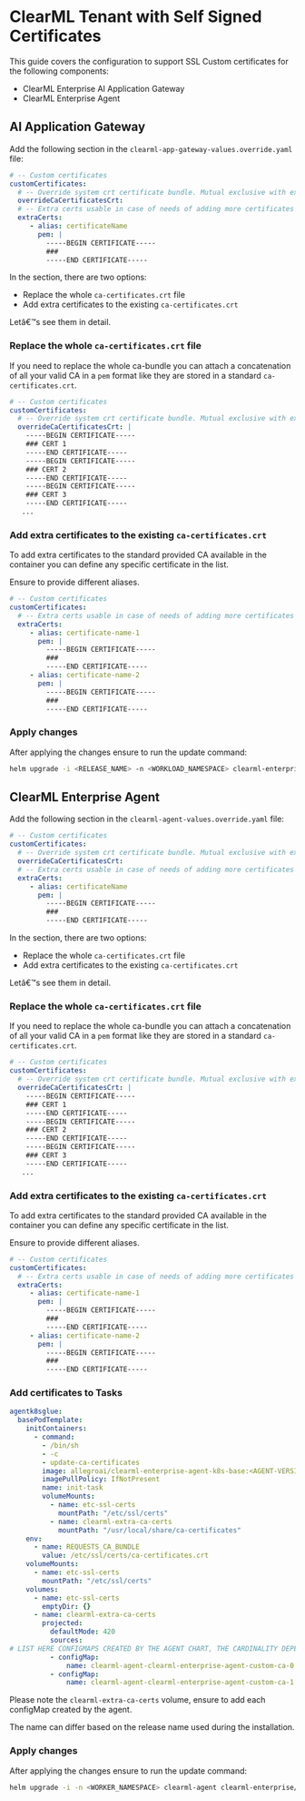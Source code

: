 # ClearML Tenant with Self Signed Certificates

This guide covers the configuration to support SSL Custom certificates for the following components:

- ClearML Enterprise AI Application Gateway 
- ClearML Enterprise Agent

## AI Application Gateway

Add the following section in the `clearml-app-gateway-values.override.yaml` file:

``` yaml
# -- Custom certificates
customCertificates:
  # -- Override system crt certificate bundle. Mutual exclusive with extraCerts.
  overrideCaCertificatesCrt:
  # -- Extra certs usable in case of needs of adding more certificates to the standard bundle, Requires root permissions to run update-ca-certificates. Mutual exclusive with overrideCaCertificatesCrt.
  extraCerts:
     - alias: certificateName
       pem: |
         -----BEGIN CERTIFICATE-----
         ###
         -----END CERTIFICATE-----
```

In the section, there are two options:

- Replace the whole `ca-certificates.crt` file
- Add extra certificates to the existing `ca-certificates.crt`

Letâ€™s see them in detail.

### Replace the whole `ca-certificates.crt` file

If you need to replace the whole ca-bundle you can attach a concatenation of all your valid CA in a `pem` format like they are stored in a standard `ca-certificates.crt`.

``` yaml
# -- Custom certificates
customCertificates:
  # -- Override system crt certificate bundle. Mutual exclusive with extraCerts.
  overrideCaCertificatesCrt: |
    -----BEGIN CERTIFICATE-----
    ### CERT 1
    -----END CERTIFICATE-----
    -----BEGIN CERTIFICATE-----
    ### CERT 2
    -----END CERTIFICATE-----
    -----BEGIN CERTIFICATE-----
    ### CERT 3
    -----END CERTIFICATE-----
   ...
```

### Add extra certificates to the existing `ca-certificates.crt`

To add extra certificates to the standard provided CA available in the container you can define any specific certificate in the list.

Ensure to provide different aliases.

``` yaml
# -- Custom certificates
customCertificates:
  # -- Extra certs usable in case of needs of adding more certificates to the standard bundle, Requires root permissions to run update-ca-certificates. Mutual exclusive with overrideCaCertificatesCrt.
  extraCerts:
     - alias: certificate-name-1
       pem: |
         -----BEGIN CERTIFICATE-----
         ###
         -----END CERTIFICATE-----
     - alias: certificate-name-2
       pem: |
         -----BEGIN CERTIFICATE-----
         ###
         -----END CERTIFICATE-----
```

### Apply changes

After applying the changes ensure to run the update command:

``` bash
helm upgrade -i <RELEASE_NAME> -n <WORKLOAD_NAMESPACE> clearml-enterprise/clearml-enterprise-app-gateway --version <CHART_VERSION> -f clearml-app-gateway-values.override.yaml
```

## ClearML Enterprise Agent

Add the following section in the `clearml-agent-values.override.yaml` file:

``` yaml
# -- Custom certificates
customCertificates:
  # -- Override system crt certificate bundle. Mutual exclusive with extraCerts.
  overrideCaCertificatesCrt:
  # -- Extra certs usable in case of needs of adding more certificates to the standard bundle, Requires root permissions to run update-ca-certificates. Mutual exclusive with overrideCaCertificatesCrt.
  extraCerts:
     - alias: certificateName
       pem: |
         -----BEGIN CERTIFICATE-----
         ###
         -----END CERTIFICATE-----
```

In the section, there are two options:

- Replace the whole `ca-certificates.crt` file
- Add extra certificates to the existing `ca-certificates.crt`

Letâ€™s see them in detail.

### Replace the whole `ca-certificates.crt` file

If you need to replace the whole ca-bundle you can attach a concatenation of all your valid CA in a `pem` format like they are stored in a standard `ca-certificates.crt`.

``` yaml
# -- Custom certificates
customCertificates:
  # -- Override system crt certificate bundle. Mutual exclusive with extraCerts.
  overrideCaCertificatesCrt: |
    -----BEGIN CERTIFICATE-----
    ### CERT 1
    -----END CERTIFICATE-----
    -----BEGIN CERTIFICATE-----
    ### CERT 2
    -----END CERTIFICATE-----
    -----BEGIN CERTIFICATE-----
    ### CERT 3
    -----END CERTIFICATE-----
   ...
```

### Add extra certificates to the existing `ca-certificates.crt`

To add extra certificates to the standard provided CA available in the container you can define any specific certificate in the list.

Ensure to provide different aliases.

``` yaml
# -- Custom certificates
customCertificates:
  # -- Extra certs usable in case of needs of adding more certificates to the standard bundle, Requires root permissions to run update-ca-certificates. Mutual exclusive with overrideCaCertificatesCrt.
  extraCerts:
     - alias: certificate-name-1
       pem: |
         -----BEGIN CERTIFICATE-----
         ###
         -----END CERTIFICATE-----
     - alias: certificate-name-2
       pem: |
         -----BEGIN CERTIFICATE-----
         ###
         -----END CERTIFICATE-----
```

### Add certificates to Tasks

``` yaml
agentk8sglue:
  basePodTemplate:
    initContainers:
      - command:
        - /bin/sh
        - -c
        - update-ca-certificates
        image: allegroai/clearml-enterprise-agent-k8s-base:<AGENT-VERSION-AVAIABLE-ON-REPO>
        imagePullPolicy: IfNotPresent
        name: init-task
        volumeMounts:
          - name: etc-ssl-certs
            mountPath: "/etc/ssl/certs"
          - name: clearml-extra-ca-certs
            mountPath: "/usr/local/share/ca-certificates"
    env:
      - name: REQUESTS_CA_BUNDLE
        value: /etc/ssl/certs/ca-certificates.crt
    volumeMounts:
      - name: etc-ssl-certs
        mountPath: "/etc/ssl/certs"
    volumes:
      - name: etc-ssl-certs
        emptyDir: {}
      - name: clearml-extra-ca-certs
        projected:
          defaultMode: 420
          sources:
# LIST HERE CONFIGMAPS CREATED BY THE AGENT CHART, THE CARDINALITY DEPENDS ON THE NUMBER OF CERTS PROVIDED.
          - configMap:
              name: clearml-agent-clearml-enterprise-agent-custom-ca-0
          - configMap:
              name: clearml-agent-clearml-enterprise-agent-custom-ca-1
```

Please note the `clearml-extra-ca-certs` volume, ensure to add each configMap created by the agent.

The name can differ based on the release name used during the installation.

### Apply changes

After applying the changes ensure to run the update command:

``` bash
helm upgrade -i -n <WORKER_NAMESPACE> clearml-agent clearml-enterprise/clearml-enterprise-agent --create-namespace -f clearml-agent-values.override.yaml
```